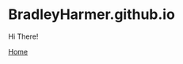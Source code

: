 # BradleyHarmer.github.io

<!-- Google tag (gtag.js) -->
<script async src="https://www.googletagmanager.com/gtag/js?id=G-HSEN23YQ05"></script>
<script>
  window.dataLayer = window.dataLayer || [];
  function gtag(){dataLayer.push(arguments);}
  gtag('js', new Date());

  gtag('config', 'G-HSEN23YQ05');
</script>


Hi There!

[Home](https://bradleyharmer.github.io/home.html)
